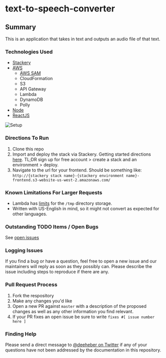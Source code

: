 # text-to-speech-converter

## Summary
This is an application that takes in text and outputs an audio file of that text.

### Technologies Used
- [Stackery](https://www.stackery.io/)
- [AWS](https://aws.amazon.com/)
  - [AWS SAM](https://aws.amazon.com/serverless/sam/)
  - CloudFormation
  - S3
  - API Gateway
  - Lambda
  - DynamoDB
  - Polly
- [Node](https://nodejs.org/en/)
- [ReactJS](https://reactjs.org/)

![Setup](https://user-images.githubusercontent.com/12616554/67980485-c4392600-fbdb-11e9-9a1b-1c825ef316d7.png)

### Directions To Run
1. Clone this repo
2. Import and deploy the stack via Stackery. Getting started directions [here](https://docs.stackery.io/docs/using-stackery/introduction/). TL;DR sign up for free account > create a stack and an environment > deploy.
3. Navigate to the url for your frontend. Should be something like: `http://{stackery stack name}-{stackery environment name}-frontend.s3-website-us-west-2.amazonaws.com/`

### Known Limitations For Larger Requests
- Lambda has [limits](https://docs.aws.amazon.com/lambda/latest/dg/limits.html) for the `/tmp` directory storage.
- Written with US-English in mind, so it might not convert as expected for other languages.

### Outstanding TODO Items / Open Bugs
See [open issues](https://github.com/deeheber/text-to-speech-converter/issues)

### Logging Issues
If you find a bug or have a question, feel free to open a new issue and our maintainers will reply as soon as they possibly can. Please describe the issue including steps to reproduce if there are any.

### Pull Request Process
1. Fork the respository
2. Make any changes you'd like
3. Open a new PR against `master` with a description of the proposed changes as well as any other information you find relevant.
4. If your PR fixes an open issue be sure to write `fixes #[ issue number here ]`

### Finding Help
Please send a direct message to [@deeheber on Twitter](https://twitter.com/deeheber) if any of your questions have not been addressed by the documentation in this repository.
